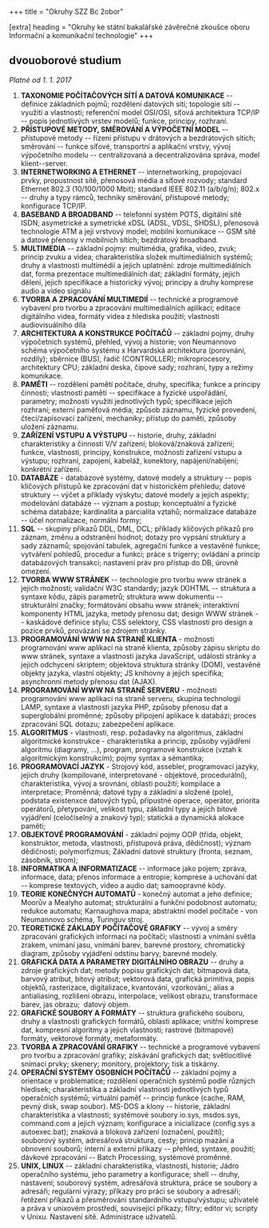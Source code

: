 +++
title = "Okruhy SZZ Bc 2obor" 

[extra]
heading = "Okruhy ke státní bakalářské závěrečné zkoušce oboru Informační a komunikační technologie"
+++

## dvouoborové studium

*Platné od 1. 1. 2017*

1.  **TAXONOMIE POČÍTAČOVÝCH SÍTÍ A DATOVÁ KOMUNIKACE** -- definice
    základních pojmů; rozdělení datových sítí; topologie sítí -- využití
    a vlastnosti; referenční model OSI/OSI, síťová architektura TCP/IP
    -- popis jednotlivých vrstev modelů; funkce, principy, rozhraní.
2.  **PŘÍSTUPOVÉ METODY, SMĚROVÁNÍ A VÝPOČETNÍ MODEL** -- přístupové
    metody -- řízení přístupu v drátových a bezdrátových sítích;
    směrování -- funkce síťové, transportní a aplikační vrstvy, vývoj
    výpočetního modelu -- centralizovaná a decentralizována správa,
    model klient--server.
3.  **INTERNETWORKING A ETHERNET** -- internetworking, propojovací
    prvky, propustnost sítě, přenosová média a síťové rozvody; standard
    Ethernet 802.3 (10/100/1000 Mbit); standard IEEE 802.11 (a/b/g/n);
    802.x -- druhy a typy rámců, techniky směrování, přístupové metody;
    konfigurace TCP/IP.
4.  **BASEBAND A BROADBAND** -- telefonní systém POTS, digitální sítě
    ISDN; asymetrické a symetrické xDSL (ADSL, VDSL, SHDSL), přenosová
    technologie ATM a její vrstvový model; mobilní komunikace -- GSM
    sítě a datové přenosy v mobilních sítích; bezdrátový broadband.
5.  **MULTIMEDIA** -- základní pojmy: multimédia, grafika, video, zvuk;
    princip zvuku a videa; charakteristika složek multimediálních
    systémů; druhy a vlastnosti multimédií a jejich uplatnění: zdroje
    multimediálních dat, forma prezentace multimediálních dat; základní
    formáty, jejich dělení, jejich specifikace a historický vývoj;
    principy a druhy komprese audio a video signálu
6.  **TVORBA A ZPRACOVÁNÍ MULTIMEDIÍ** -- technické a programové
    vybavení pro tvorbu a zpracování multimediálních aplikací; editace
    digitálního videa, formáty videa z hlediska použití; vlastnosti
    audiovisuálního díla
7.  **ARCHITEKTURA A KONSTRUKCE POČÍTAČŮ** -- základní pojmy, druhy
    výpočetních systémů, přehled, vývoj a historie; von Neumannovo
    schéma výpočetního systému x Harvardská architektura (porovnání,
    rozdíly); sběrnice (BUS), řadič (CONTROLLER); mikroprocesory,
    architektury CPU; základní deska, čipové sady; rozhraní, typy a
    režimy komunikace.
8.  **PAMĚTI** -- rozdělení pamětí počítače, druhy, specifika; funkce a
    principy činnosti; vlastnosti pamětí -- specifikace a fyzické
    uspořádání, parametry; možnosti využití jednotlivých typů;
    specifikace jejich rozhraní; externí paměťová média; způsob záznamu,
    fyzické provedení, čtecí/zapisovací zařízení, mechaniky; přístup do
    paměti, způsoby uložení záznamu.
9.  **ZAŘÍZENÍ VSTUPU A VÝSTUPU** -- historie, druhy, základní
    charakteristiky a činnosti V/V zařízení; bloková/znaková zařízení;
    funkce, vlastnosti, principy, konstrukce, možnosti zařízení vstupu a
    výstupu; rozhraní, zapojení, kabeláž, konektory, napájení/nabíjení;
    konkrétní zařízení.
10. **DATABÁZE** - databázové systémy, datové modely a struktury --
    popis klíčových přístupů ke zpracování dat v historickém přehledu;
    datové struktury -- výčet a příklady výskytu; datové modely a jejich
    aspekty; modelování databáze -- význam a postup; konceptuální a
    fyzické schéma databáze; kardinalita a parcialita vztahů;
    normalizace databáze -- účel normalizace, normální formy;
11. **SQL** -- skupiny příkazů DDL, DML, DCL; příklady klíčových příkazů
    pro záznam, změnu a odstranění hodnot; dotazy pro vypsání struktury
    a sady záznamů; spojování tabulek, agregační funkce a vestavěné
    funkce; vytváření pohledů, procedur a funkcí; práce s trigerry;
    ovládání a princip databázových transakcí; nastavení práv pro
    přístup do DB, úrovně omezení.
12. **TVORBA WWW STRÁNEK** -- technologie pro tvorbu www stránek a
    jejich možnosti; validační W3C standardy; jazyk (X)HTML -- struktura
    a syntaxe kódu, zápis parametrů; struktura www dokumentu --
    strukturální značky; formátování obsahu www stránek; interaktivní
    komponenty HTML jazyka, metody přenosu dat; design WWW stránek --
    kaskádové definice stylu; CSS selektory, CSS vlastnosti pro design a
    pozice prvků, provázání se zdrojem stránky.
13. **PROGRAMOVÁNÍ WWW NA STRANĚ KLIENTA** - možnosti programování www
    aplikací na straně klienta, způsoby zápisu skriptu do www stránek,
    syntaxe a vlastnosti jazyka JavaScript, události stránky a jejich
    odchycení skriptem; objektová struktura stránky (DOM), vestavěné
    objekty jazyka, vlastní objekty; JS knihovny a jejich specifika;
    asynchronní metody přenosu dat (AJAX).
14. **PROGRAMOVÁNÍ WWW NA STRANĚ SERVERU** - možnosti programování www
    aplikací na straně serveru, skupina technologií LAMP, syntaxe a
    vlastnosti jazyka PHP, způsoby přenosu dat a superglobální proměnné;
    způsoby připojení aplikace k databázi; proces zpracování SQL dotazu;
    zabezpečení aplikace.
15. **ALGORITMUS** - vlastnosti, resp. požadavky na algoritmus, základní
    algoritmické konstrukce - charakteristika a princip, způsoby
    vyjádření algoritmu (diagramy, ...), program, programové konstrukce
    (vztah k algoritmickým konstrukcím); pojmy syntax a sémantika;
16. **PROGRAMOVACÍ JAZYK** - Strojový kód, assebler, programovací
    jazyky, jejich druhy (kompilované, interpretované - objektové,
    procedurální), charakteristika, vývoj a srovnání, oblasti použití;
    kompilace a interpretace; Proměnná; datové typy a základní a složené
    (pole), podstata existenxce datových typů, přípustné operace,
    operátor, priorita operátorů, přetypování, velikost typu, základní
    typy a jejich bitové vyjádření (celočíselný a znakový typ); statická
    a dynamická alokace paměti;
17. **OBJEKTOVÉ PROGRAMOVÁNÍ** - základní pojmy OOP (třída, objekt,
    konstruktor, metoda, vlastnosti, přístupová práva, dědičnost);
    význam dědičnosti; polymorfizmus; Základní datové struktury (fronta,
    seznam, zásobník, strom);
18. **INFORMATIKA A INFORMATIZACE** -- informace jako pojem; zpráva,
    informace, data; přenos informace a entropie; komprese a uchování
    dat -- komprese textových, video a audio dat; samoopravné kódy.
19. **TEORIE KONEČNÝCH AUTOMATŮ** - konečný automat a jeho definice;
    Moorův a Mealyho automat; strukturální a funkční podobnost automatu;
    redukce automatu; Karnaughova mapa; abstraktní model počítače - von
    Neumannovo schéma, Turinguv stroj.
20. **TEORETICKÉ ZÁKLADY POČÍTAČOVÉ GRAFIKY** -- vývoj a směry
    zpracování grafických informací na počítači; vlastnosti a vnímání
    světla zrakem, vnímání jasu, vnímání barev, barevné prostory,
    chromatický diagram, způsoby vyjádření odstínu barvy, barevné
    modely.
21. **GRAFICKÁ DATA A PARAMETRY DIGITÁLNÍHO OBRAZU** -- druhy a zdroje
    grafických dat; metody popisu grafických dat; bitmapová data,
    barvový atribut, bitový atribut; vektorová data, grafická primitiva,
    popis objektů, rasterizace, digitalizace, kvantování, vzorkování,;
    alias a antialiasing, rozlišení obrazu, interpolace, velikost
    obrazu, transformace barev, jas obrazu;  datový objem.
22. **GRAFICKÉ SOUBORY A FORMÁTY** -- struktura grafického souboru,
    druhy a vlastnosti grafických formátů, oblasti aplikace; vnitřní
    komprese dat, kompresní algoritmy a jejich vlastnosti; rastrové
    (bitmapové) formáty, vektorové formáty, metaformáty.
23. **TVORBA A ZPRACOVÁNÍ GRAFIKY** -- technické a programové vybavení
    pro tvorbu a zpracování grafiky; získávání grafických dat;
    světlocitlivé snímací prvky; skenery; monitory, projektory; tisk a
    tiskárny.
24. **OPERAČNÍ SYSTÉMY OSOBNÍCH POČÍTAČŮ** -- základní pojmy a orientace
    v problematice; rozdělení operačních systémů podle různých hledisek;
    charakteristika a základní vlastnosti jednotlivých typů operačních
    systémů; virtuální paměť -- princip funkce (cache, RAM, pevný disk,
    swap soubor). MS-DOS a klony -- historie, základní charakteristika a
    vlastnosti; systémové soubory io.sys, msdos.sys, command.com a
    jejich význam; konfigurace a inicializace (config.sys a
    autoexec.bat); znaková a bloková zařízení (označení, použití);
    souborový systém, adresářová struktura, cesty; princip mazání a
    obnovení souborů; interní a externí příkazy -- přehled, syntaxe,
    použití; dávkové zpracování -- Batch Processing, systémové proměnné.
25. **UNIX, LINUX** -- základní charakteristika, vlastnosti, historie;
    Jádro operačního systému, jeho parametry a konfigurace; shell --
    druhy, nastavení; souborový systém, adresářová struktura, práce se
    soubory a adresáři; regulární výrazy; příkazy pro práci se soubory a
    adresáři; řetězení příkazů a přesměrování standardního
    vstupu/výstupu; uživatelé a práva v unixovém prostředí, související
    příkazy; filtry; editor vi; scripty v Unixu. Nastavení sítě.
    Administrace uživatelů.
